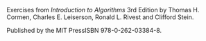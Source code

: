 Exercises from *Introduction to Algorithms* 3rd Edition by Thomas H. Cormen, Charles E. Leiserson, Ronald L. Rivest and Clifford Stein. 

Published by the MIT PressISBN 978-0-262-03384-8.
